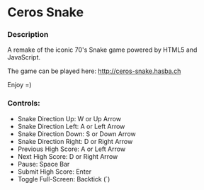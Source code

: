 # Ceros Snake

### Description

A remake of the iconic 70's Snake game powered by HTML5 and JavaScript.

The game can be played here: http://ceros-snake.hasba.ch

Enjoy =)

### Controls:

- Snake Direction Up: W or Up Arrow
- Snake Direction Left: A or Left Arrow
- Snake Direction Down: S or Down Arrow
- Snake Direction Right: D or Right Arrow
- Previous High Score: A or Left Arrow
- Next High Score: D or Right Arrow
- Pause: Space Bar
- Submit High Score: Enter
- Toggle Full-Screen: Backtick (`)